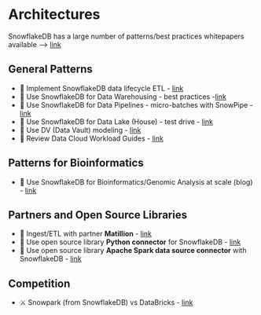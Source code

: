# Architectures

SnowflakeDB has a large number of patterns/best practices whitepapers available --> [link](https://resources.snowflake.com/architecture-patterns) 

## General Patterns

- 🧱 Implement SnowflakeDB data lifecycle ETL - [link](https://docs.snowflake.com/en/user-guide/data-lifecycle.html)
- 🧱 Use SnowflakeDB for Data Warehousing - best practices -[link](https://resources.snowflake.com/data-warehousing-modernization/5-best-practices-for-data-warehouse-development)
- 🧱 Use SnowflakeDB for Data Pipelines - micro-batches with SnowPipe - [link](https://resources.snowflake.com/architecture-patterns/004-ingestion-microbatch-ingestion-with-snowpipe-v2)
- 🧱 Use SnowflakeDB for Data Lake (House) - test drive - [link](https://resources.snowflake.com/data-lake/test-driving-snowflake-for-data-lake)
- 🧱 Use DV (Data Vault) modeling - [link](https://www.snowflake.com/blog/support-multiple-data-modeling-approaches-with-snowflake/)
- 🧱 Review Data Cloud Workload Guides - [link](https://www.snowflake.com/guides/)

## Patterns for Bioinformatics

- 🧱 Use SnowflakeDB for Bioinformatics/Genomic Analysis at scale (blog) - [link](https://www.snowflake.com/blog/leveraging-snowflake-enable-genomic-analytics-scale/)

## Partners and Open Source Libraries

- 🧰 Ingest/ETL with partner **Matillion** - [link](https://resources.snowflake.com/architecture-patterns/snowflake-pattern-ingestion-ingestion-from-oracle-exadata-using-matillion)
- :book: Use open source library **Python connector** for SnowflakeDB - [link](https://github.com/snowflakedb/snowflake-connector-python)
- :book: Use open source library **Apache Spark data source connector** with SnowflakeDB - [link](https://github.com/snowflakedb/spark-snowflake)

## Competition

- ⚔️ Snowpark (from SnowflakeDB) vs DataBricks - [link](https://medium.com/codex/snowpark-the-databricks-killer-199a6ee9defc)

